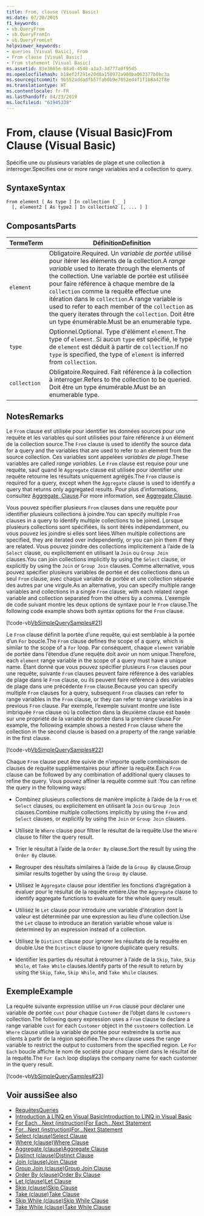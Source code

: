 ```yaml
---
title: From, clause (Visual Basic)
ms.date: 07/20/2015
f1_keywords:
- vb.QueryFrom
- vb.QueryFromIn
- vb.QueryFromLet
helpviewer_keywords:
- queries [Visual Basic], From
- From clause [Visual Basic]
- From statement [Visual Basic]
ms.assetid: 83e3665e-68a0-4540-a3a3-3d777a0f95d5
ms.openlocfilehash: b18ef2f291e20d8a150972a980ba063377b0bc3a
ms.sourcegitcommit: 9b552addadfb57fab0b9e7852ed4f1f1b8a42f8e
ms.translationtype: HT
ms.contentlocale: fr-FR
ms.lasthandoff: 04/23/2019
ms.locfileid: "61945338"
---
```

# <a name="from-clause-visual-basic"></a><span data-ttu-id="c0c89-102">From, clause (Visual Basic)</span><span class="sxs-lookup"><span data-stu-id="c0c89-102">From Clause (Visual Basic)</span></span>
<span data-ttu-id="c0c89-103">Spécifie une ou plusieurs variables de plage et une collection à interroger.</span><span class="sxs-lookup"><span data-stu-id="c0c89-103">Specifies one or more range variables and a collection to query.</span></span>  
  
## <a name="syntax"></a><span data-ttu-id="c0c89-104">Syntaxe</span><span class="sxs-lookup"><span data-stu-id="c0c89-104">Syntax</span></span>  
  
```  
From element [ As type ] In collection [ _ ]  
  [, element2 [ As type2 ] In collection2 [, ... ] ]  
```  
  
## <a name="parts"></a><span data-ttu-id="c0c89-105">Composants</span><span class="sxs-lookup"><span data-stu-id="c0c89-105">Parts</span></span>  
  
|<span data-ttu-id="c0c89-106">Terme</span><span class="sxs-lookup"><span data-stu-id="c0c89-106">Term</span></span>|<span data-ttu-id="c0c89-107">Définition</span><span class="sxs-lookup"><span data-stu-id="c0c89-107">Definition</span></span>|  
|---|---|  
|`element`|<span data-ttu-id="c0c89-108">Obligatoire.</span><span class="sxs-lookup"><span data-stu-id="c0c89-108">Required.</span></span> <span data-ttu-id="c0c89-109">Un *variable de portée* utilisé pour itérer les éléments de la collection.</span><span class="sxs-lookup"><span data-stu-id="c0c89-109">A *range variable* used to iterate through the elements of the collection.</span></span> <span data-ttu-id="c0c89-110">Une variable de portée est utilisée pour faire référence à chaque membre de la `collection` comme la requête effectue une itération dans le `collection`.</span><span class="sxs-lookup"><span data-stu-id="c0c89-110">A range variable is used to refer to each member of the `collection` as the query iterates through the `collection`.</span></span> <span data-ttu-id="c0c89-111">Doit être un type énumérable.</span><span class="sxs-lookup"><span data-stu-id="c0c89-111">Must be an enumerable type.</span></span>|  
|`type`|<span data-ttu-id="c0c89-112">Optionnel.</span><span class="sxs-lookup"><span data-stu-id="c0c89-112">Optional.</span></span> <span data-ttu-id="c0c89-113">Type d'élément `element`.</span><span class="sxs-lookup"><span data-stu-id="c0c89-113">The type of `element`.</span></span> <span data-ttu-id="c0c89-114">Si aucun `type` est spécifié, le type de `element` est déduit à partir de `collection`.</span><span class="sxs-lookup"><span data-stu-id="c0c89-114">If no `type` is specified, the type of `element` is inferred from `collection`.</span></span>|  
|`collection`|<span data-ttu-id="c0c89-115">Obligatoire.</span><span class="sxs-lookup"><span data-stu-id="c0c89-115">Required.</span></span> <span data-ttu-id="c0c89-116">Fait référence à la collection à interroger.</span><span class="sxs-lookup"><span data-stu-id="c0c89-116">Refers to the collection to be queried.</span></span> <span data-ttu-id="c0c89-117">Doit être un type énumérable.</span><span class="sxs-lookup"><span data-stu-id="c0c89-117">Must be an enumerable type.</span></span>|  
  
## <a name="remarks"></a><span data-ttu-id="c0c89-118">Notes</span><span class="sxs-lookup"><span data-stu-id="c0c89-118">Remarks</span></span>  
 <span data-ttu-id="c0c89-119">Le `From` clause est utilisée pour identifier les données sources pour une requête et les variables qui sont utilisées pour faire référence à un élément de la collection source.</span><span class="sxs-lookup"><span data-stu-id="c0c89-119">The `From` clause is used to identify the source data for a query and the variables that are used to refer to an element from the source collection.</span></span> <span data-ttu-id="c0c89-120">Ces variables sont appelées *variables de plage*.</span><span class="sxs-lookup"><span data-stu-id="c0c89-120">These variables are called *range variables*.</span></span> <span data-ttu-id="c0c89-121">Le `From` clause est requise pour une requête, sauf quand le `Aggregate` clause est utilisée pour identifier une requête retourne les résultats uniquement agrégés.</span><span class="sxs-lookup"><span data-stu-id="c0c89-121">The `From` clause is required for a query, except when the `Aggregate` clause is used to identify a query that returns only aggregated results.</span></span> <span data-ttu-id="c0c89-122">Pour plus d’informations, consultez [Aggregate, Clause](../../../visual-basic/language-reference/queries/aggregate-clause.md).</span><span class="sxs-lookup"><span data-stu-id="c0c89-122">For more information, see [Aggregate Clause](../../../visual-basic/language-reference/queries/aggregate-clause.md).</span></span>  
  
 <span data-ttu-id="c0c89-123">Vous pouvez spécifier plusieurs `From` clauses dans une requête pour identifier plusieurs collections à joindre.</span><span class="sxs-lookup"><span data-stu-id="c0c89-123">You can specify multiple `From` clauses in a query to identify multiple collections to be joined.</span></span> <span data-ttu-id="c0c89-124">Lorsque plusieurs collections sont spécifiées, ils sont itérés indépendamment, ou vous pouvez les joindre si elles sont liées.</span><span class="sxs-lookup"><span data-stu-id="c0c89-124">When multiple collections are specified, they are iterated over independently, or you can join them if they are related.</span></span> <span data-ttu-id="c0c89-125">Vous pouvez joindre des collections implicitement à l’aide de la `Select` clause, ou explicitement en utilisant la `Join` ou `Group Join` clauses.</span><span class="sxs-lookup"><span data-stu-id="c0c89-125">You can join collections implicitly by using the `Select` clause, or explicitly by using the `Join` or `Group Join` clauses.</span></span> <span data-ttu-id="c0c89-126">Comme alternative, vous pouvez spécifier plusieurs variables de portée et des collections dans un seul `From` clause, avec chaque variable de portée et une collection séparée des autres par une virgule.</span><span class="sxs-lookup"><span data-stu-id="c0c89-126">As an alternative, you can specify multiple range variables and collections in a single `From` clause, with each related range variable and collection separated from the others by a comma.</span></span> <span data-ttu-id="c0c89-127">L’exemple de code suivant montre les deux options de syntaxe pour le `From` clause.</span><span class="sxs-lookup"><span data-stu-id="c0c89-127">The following code example shows both syntax options for the `From` clause.</span></span>  
  
 [!code-vb[VbSimpleQuerySamples#21](~/samples/snippets/visualbasic/VS_Snippets_VBCSharp/VbSimpleQuerySamples/VB/QuerySamples1.vb#21)]  
  
 <span data-ttu-id="c0c89-128">Le `From` clause définit la portée d’une requête, qui est semblable à la portée d’un `For` boucle.</span><span class="sxs-lookup"><span data-stu-id="c0c89-128">The `From` clause defines the scope of a query, which is similar to the scope of a `For` loop.</span></span> <span data-ttu-id="c0c89-129">Par conséquent, chaque `element` variable de portée dans l’étendue d’une requête doit avoir un nom unique.</span><span class="sxs-lookup"><span data-stu-id="c0c89-129">Therefore, each `element` range variable in the scope of a query must have a unique name.</span></span> <span data-ttu-id="c0c89-130">Étant donné que vous pouvez spécifier plusieurs `From` clauses pour une requête, suivante `From` clauses peuvent faire référence à des variables de plage dans le `From` clause, ou ils peuvent faire référence à des variables de plage dans une précédente `From` clause.</span><span class="sxs-lookup"><span data-stu-id="c0c89-130">Because you can specify multiple `From` clauses for a query, subsequent `From` clauses can refer to range variables in the `From` clause, or they can refer to range variables in a previous `From` clause.</span></span> <span data-ttu-id="c0c89-131">Par exemple, l’exemple suivant montre une liste imbriquée `From` clause où la collection dans la deuxième clause est basée sur une propriété de la variable de portée dans la première clause.</span><span class="sxs-lookup"><span data-stu-id="c0c89-131">For example, the following example shows a nested `From` clause where the collection in the second clause is based on a property of the range variable in the first clause.</span></span>  
  
 [!code-vb[VbSimpleQuerySamples#22](~/samples/snippets/visualbasic/VS_Snippets_VBCSharp/VbSimpleQuerySamples/VB/QuerySamples1.vb#22)]  
  
 <span data-ttu-id="c0c89-132">Chaque `From` clause peut être suivie de n’importe quelle combinaison de clauses de requête supplémentaires pour affiner la requête.</span><span class="sxs-lookup"><span data-stu-id="c0c89-132">Each `From` clause can be followed by any combination of additional query clauses to refine the query.</span></span> <span data-ttu-id="c0c89-133">Vous pouvez affiner la requête comme suit :</span><span class="sxs-lookup"><span data-stu-id="c0c89-133">You can refine the query in the following ways:</span></span>  
  
- <span data-ttu-id="c0c89-134">Combinez plusieurs collections de manière implicite à l’aide de la `From` et `Select` clauses, ou explicitement en utilisant la `Join` ou `Group Join` clauses.</span><span class="sxs-lookup"><span data-stu-id="c0c89-134">Combine multiple collections implicitly by using the `From` and `Select` clauses, or explicitly by using the `Join` or `Group Join` clauses.</span></span>  
  
- <span data-ttu-id="c0c89-135">Utilisez le `Where` clause pour filtrer le résultat de la requête.</span><span class="sxs-lookup"><span data-stu-id="c0c89-135">Use the `Where` clause to filter the query result.</span></span>  
  
- <span data-ttu-id="c0c89-136">Trier le résultat à l’aide de la `Order By` clause.</span><span class="sxs-lookup"><span data-stu-id="c0c89-136">Sort the result by using the `Order By` clause.</span></span>  
  
- <span data-ttu-id="c0c89-137">Regrouper des résultats similaires à l’aide de la `Group By` clause.</span><span class="sxs-lookup"><span data-stu-id="c0c89-137">Group similar results together by using the `Group By` clause.</span></span>  
  
- <span data-ttu-id="c0c89-138">Utilisez le `Aggregate` clause pour identifier les fonctions d’agrégation à évaluer pour le résultat de la requête entière.</span><span class="sxs-lookup"><span data-stu-id="c0c89-138">Use the `Aggregate` clause to identify aggregate functions to evaluate for the whole query result.</span></span>  
  
- <span data-ttu-id="c0c89-139">Utilisez le `Let` clause pour introduire une variable d’itération dont la valeur est déterminée par une expression au lieu d’une collection.</span><span class="sxs-lookup"><span data-stu-id="c0c89-139">Use the `Let` clause to introduce an iteration variable whose value is determined by an expression instead of a collection.</span></span>  
  
- <span data-ttu-id="c0c89-140">Utilisez le `Distinct` clause pour ignorer les résultats de la requête en double.</span><span class="sxs-lookup"><span data-stu-id="c0c89-140">Use the `Distinct` clause to ignore duplicate query results.</span></span>  
  
- <span data-ttu-id="c0c89-141">Identifier les parties du résultat à retourner à l’aide de la `Skip`, `Take`, `Skip While`, et `Take While` clauses.</span><span class="sxs-lookup"><span data-stu-id="c0c89-141">Identify parts of the result to return by using the `Skip`, `Take`, `Skip While`, and `Take While` clauses.</span></span>  
  
## <a name="example"></a><span data-ttu-id="c0c89-142">Exemple</span><span class="sxs-lookup"><span data-stu-id="c0c89-142">Example</span></span>  
 <span data-ttu-id="c0c89-143">La requête suivante expression utilise un `From` clause pour déclarer une variable de portée `cust` pour chaque `Customer` de l’objet dans le `customers` collection.</span><span class="sxs-lookup"><span data-stu-id="c0c89-143">The following query expression uses a `From` clause to declare a range variable `cust` for each `Customer` object in the `customers` collection.</span></span> <span data-ttu-id="c0c89-144">Le `Where` clause utilise la variable de portée pour restreindre la sortie aux clients à partir de la région spécifiée.</span><span class="sxs-lookup"><span data-stu-id="c0c89-144">The `Where` clause uses the range variable to restrict the output to customers from the specified region.</span></span> <span data-ttu-id="c0c89-145">Le `For Each` boucle affiche le nom de société pour chaque client dans le résultat de la requête.</span><span class="sxs-lookup"><span data-stu-id="c0c89-145">The `For Each` loop displays the company name for each customer in the query result.</span></span>  
  
 [!code-vb[VbSimpleQuerySamples#23](~/samples/snippets/visualbasic/VS_Snippets_VBCSharp/VbSimpleQuerySamples/VB/QuerySamples1.vb#23)]  
  
## <a name="see-also"></a><span data-ttu-id="c0c89-146">Voir aussi</span><span class="sxs-lookup"><span data-stu-id="c0c89-146">See also</span></span>

- [<span data-ttu-id="c0c89-147">Requêtes</span><span class="sxs-lookup"><span data-stu-id="c0c89-147">Queries</span></span>](../../../visual-basic/language-reference/queries/index.md)
- [<span data-ttu-id="c0c89-148">Introduction à LINQ en Visual Basic</span><span class="sxs-lookup"><span data-stu-id="c0c89-148">Introduction to LINQ in Visual Basic</span></span>](../../../visual-basic/programming-guide/language-features/linq/introduction-to-linq.md)
- [<span data-ttu-id="c0c89-149">For Each...Next (instruction)</span><span class="sxs-lookup"><span data-stu-id="c0c89-149">For Each...Next Statement</span></span>](../../../visual-basic/language-reference/statements/for-each-next-statement.md)
- [<span data-ttu-id="c0c89-150">For...Next (instruction)</span><span class="sxs-lookup"><span data-stu-id="c0c89-150">For...Next Statement</span></span>](../../../visual-basic/language-reference/statements/for-next-statement.md)
- [<span data-ttu-id="c0c89-151">Select (clause)</span><span class="sxs-lookup"><span data-stu-id="c0c89-151">Select Clause</span></span>](../../../visual-basic/language-reference/queries/select-clause.md)
- [<span data-ttu-id="c0c89-152">Where (clause)</span><span class="sxs-lookup"><span data-stu-id="c0c89-152">Where Clause</span></span>](../../../visual-basic/language-reference/queries/where-clause.md)
- [<span data-ttu-id="c0c89-153">Aggregate (clause)</span><span class="sxs-lookup"><span data-stu-id="c0c89-153">Aggregate Clause</span></span>](../../../visual-basic/language-reference/queries/aggregate-clause.md)
- [<span data-ttu-id="c0c89-154">Distinct (clause)</span><span class="sxs-lookup"><span data-stu-id="c0c89-154">Distinct Clause</span></span>](../../../visual-basic/language-reference/queries/distinct-clause.md)
- [<span data-ttu-id="c0c89-155">Join (clause)</span><span class="sxs-lookup"><span data-stu-id="c0c89-155">Join Clause</span></span>](../../../visual-basic/language-reference/queries/join-clause.md)
- [<span data-ttu-id="c0c89-156">Group Join (clause)</span><span class="sxs-lookup"><span data-stu-id="c0c89-156">Group Join Clause</span></span>](../../../visual-basic/language-reference/queries/group-join-clause.md)
- [<span data-ttu-id="c0c89-157">Order By (clause)</span><span class="sxs-lookup"><span data-stu-id="c0c89-157">Order By Clause</span></span>](../../../visual-basic/language-reference/queries/order-by-clause.md)
- [<span data-ttu-id="c0c89-158">Let (clause)</span><span class="sxs-lookup"><span data-stu-id="c0c89-158">Let Clause</span></span>](../../../visual-basic/language-reference/queries/let-clause.md)
- [<span data-ttu-id="c0c89-159">Skip (clause)</span><span class="sxs-lookup"><span data-stu-id="c0c89-159">Skip Clause</span></span>](../../../visual-basic/language-reference/queries/skip-clause.md)
- [<span data-ttu-id="c0c89-160">Take (clause)</span><span class="sxs-lookup"><span data-stu-id="c0c89-160">Take Clause</span></span>](../../../visual-basic/language-reference/queries/take-clause.md)
- [<span data-ttu-id="c0c89-161">Skip While (clause)</span><span class="sxs-lookup"><span data-stu-id="c0c89-161">Skip While Clause</span></span>](../../../visual-basic/language-reference/queries/skip-while-clause.md)
- [<span data-ttu-id="c0c89-162">Take While (clause)</span><span class="sxs-lookup"><span data-stu-id="c0c89-162">Take While Clause</span></span>](../../../visual-basic/language-reference/queries/take-while-clause.md)
